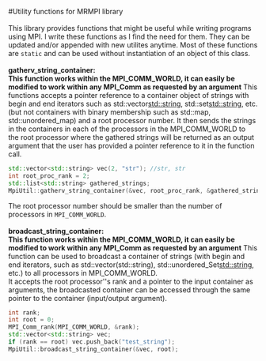 #Utility functions for MRMPI library</br>
</br>
This library provides functions that might be useful while writing programs using MPI. I write these functions as I find the need for them. They can be updated and/or appended with new utilites anytime. Most of these functions are `static` and can be used without instantiation of an object of this class.</br>
</br>
**gatherv_string_container:**</br>
**This function works within the MPI_COMM_WORLD, it can easily be modified to work within any MPI_Comm as requested by an argument**
This functions accepts a pointer reference to a container object of strings with begin and end iterators such as std::vector<std::string>, std::set<std::string>, etc. (but not containers with binary membership such as std::map, std::unordered_map) and a root processor number. It then sends the strings in the containers in each of the processors in the MPI_COMM_WORLD to the root processor where the gathered strings will be returned as an output argument that the user has provided a pointer reference to it in the function call.
```c++
std::vector<std::string> vec(2, "str"); //str, str
int root_proc_rank = 2;
std::list<std::string> gathered_strings;
MpiUtil::gatherv_string_container(&vec, root_proc_rank, &gathered_strings);
```
The root processor number should be smaller than the number of processors in `MPI_COMM_WORLD`.</br>
</br>
**broadcast_string_container:**</br>
**This function works within the MPI_COMM_WORLD, it can easily be modified to work within any MPI_Comm as requested by an argument**
This function can be used to broadcast a container of strings (with begin and end iterators, such as std::vector(std::string), std::unordered_Set<std::string>, etc.) to all processors in MPI_COMM_WORLD.</br>
It accepts the root processor''s rank and a pointer to the input container as arguments, the broadcasted container can be accessed through the same pointer to the container (input/output argument).
```c++
int rank; 
int root = 0;
MPI_Comm_rank(MPI_COMM_WORLD, &rank);
std::vector<std::string> vec;
if (rank == root) vec.push_back("test_string");
MpiUtil::broadcast_string_container(&vec, root);
```
